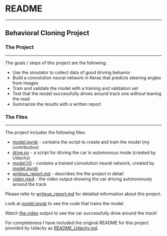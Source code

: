 # **README**


---

## **Behavioral Cloning Project**

### The Project
---

The goals / steps of this project are the following:
  
* Use the simulator to collect data of good driving behavior
* Build a convolution neural network in Keras that predicts steering angles from images  
* Train and validate the model with a training and validation set  
* Test that the model successfully drives around track one without leaving the road  
* Summarize the results with a written report



### The Files
---

The project includes the following files:  

* [model.ipynb](./model.ipynb) - contains the script to create and train the model (my contribution)
* [drive.py](./drive.py) -  a script for driving the car in autonomous mode (created by Udacity)
* [model.h5](./model.h5) - contains a trained convolution neural network, created by [model.ipynb](./model.ipynb)
* [writeup_report.md](./writeup_report.md) - describes the the project in detail 
* [video.mp4](./video.mp4) - the video output showing the car driving autonomously around the track

Please refer to [writeup_report.md](./writeup_report.md) for detailed information about this project.

Look at [model.ipynb](./model.ipynb) to see the code that trains the model.


Watch [the video](./video.mp4) output to see the car successfully drive around the track!


For completeness I have included the original README for this project provided by Udacity as [README_Udacity.md](./README_Udacity.md).


